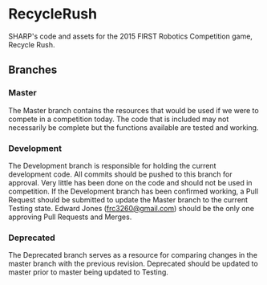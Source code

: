 RecycleRush
===========

SHARP's code and assets for the 2015 FIRST Robotics Competition game, Recycle Rush.

## Branches

### Master

The Master branch contains the resources that would be used if we were to compete in a competition today. The code that is included may not necessarily be complete but the functions available are tested and working.

### Development

The Development branch is responsible for holding the current development code. All commits should be pushed to this branch for approval. Very little has been done on the code and should not be used in competition. If the Development branch has been confirmed working, a Pull Request should be submitted to update the Master branch to the current Testing state. Edward Jones (frc3260@gmail.com) should be the only one approving Pull Requests and Merges.

### Deprecated

The Deprecated branch serves as a resource for comparing changes in the master branch with the previous revision. Deprecated should be updated to master prior to master being updated to Testing.